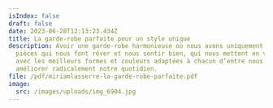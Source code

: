 ```yaml
---
isIndex: false
draft: false
date: 2023-06-28T12:13:23.434Z
title: La garde-robe parfaite pour un style unique
description: Avoir une garde-robe harmonieuse où nous avons uniquement des
  pièces qui nous font rêver et nous sentir bien, qui nous mettent en valeur
  avec les meilleurs formes et couleurs adaptées à chacun d’entre nous peut
  améliorer radicalement notre quotidien.
file: /pdf/miriamlasserre-la-garde-robe-parfaite.pdf
image:
  src: /images/uploads/img_6904.jpg
---
```

